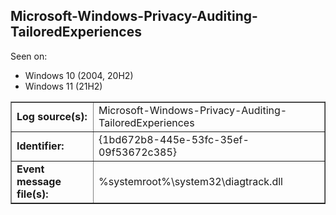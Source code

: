 ## Microsoft-Windows-Privacy-Auditing-TailoredExperiences

Seen on:
* Windows 10 (2004, 20H2)
* Windows 11 (21H2)

<table border="1" class="docutils">
  <tbody>
    <tr>
      <td><b>Log source(s):</b></td>
      <td>Microsoft-Windows-Privacy-Auditing-TailoredExperiences</td>
    </tr>
    <tr>
      <td><b>Identifier:</b></td>
      <td>{1bd672b8-445e-53fc-35ef-09f53672c385}</td>
    </tr>
    <tr>
      <td><b>Event message file(s):</b></td>
      <td>%systemroot%\system32\diagtrack.dll</td>
    </tr>
  </tbody>
</table>

&nbsp;

